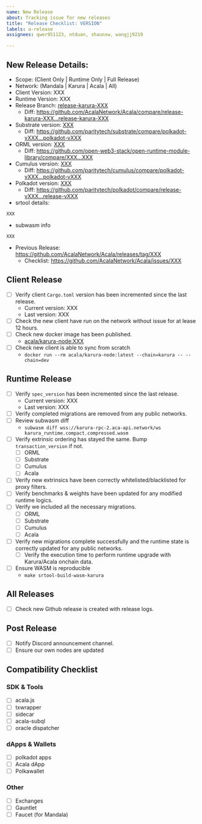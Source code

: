```yaml
---
name: New Release
about: Tracking issue for new releases
title: "Release Checklist: VERSION"
labels: a-release
assignees: qwer951123, ntduan, shaunxw, wangjj9219

---
```


## New Release Details:

- Scope: (Client Only | Runtime Only | Full Release)
- Network: (Mandala | Karura | Acala | All)
- Client Version: XXX
- Runtime Version: XXX
- Release Branch: [release-karura-XXX](https://github.com/AcalaNetwork/Acala/tree/release-karura-XXX)
  -  Diff: https://github.com/AcalaNetwork/Acala/compare/release-karura-XXX...release-karura-XXX
- Substrate version: [XXX](https://github.com/paritytech/substrate/tree/XXX)
  - Diff: https://github.com/paritytech/substrate/compare/polkadot-vXXX...polkadot-vXXX
- ORML version: [XXX](https://github.com/open-web3-stack/open-runtime-module-library/tree/XXX)
  - Diff: https://github.com/open-web3-stack/open-runtime-module-library/compare/XXX...XXX
- Cumulus version: [XXX](https://github.com/paritytech/cumulus/tree/XXX)
  - Diff: https://github.com/paritytech/cumulus/compare/polkadot-vXXX...polkadot-vXXX
- Polkadot version: [XXX](https://github.com/paritytech/polkadot/tree/XXX)
  - Diff: https://github.com/paritytech/polkadot/compare/release-vXXX...release-vXXX
- srtool details:

```
XXX
```

- subwasm info

```
XXX
```

- Previous Release: https://github.com/AcalaNetwork/Acala/releases/tag/XXX
  - Checklist: https://github.com/AcalaNetwork/Acala/issues/XXX

## Client Release

- [ ] Verify client `Cargo.toml` version has been incremented since the last release.
  - Current version: XXX
  - Last version: XXX
- [ ] Check the new client have run on the network without issue for at lease 12 hours.
- [ ] Check new docker image has been published.
  - [acala/karura-node:XXX](https://hub.docker.com/layers/acala/karura-node/XXX)
- [ ] Check new client is able to sync from scratch
  -  `docker run --rm acala/karura-node:latest --chain=karura -- --chain=dev`

## Runtime Release

- [ ] Verify `spec_version` has been incremented since the last release.
  - Current version: XXX
  - Last version: XXX
- [ ] Verify completed migrations are removed from any public networks.
- [ ] Review subwasm diff
  - `subwasm diff wss://karura-rpc-2.aca-api.network/ws karura_runtime.compact.compressed.wasm`
- [ ] Verify extrinsic ordering has stayed the same. Bump `transaction_version` if not.
  - [ ] ORML
  - [ ] Substrate
  - [ ] Cumulus
  - [ ] Acala
- [ ] Verify new extrinsics have been correctly whitelisted/blacklisted for proxy filters.
- [ ] Verify benchmarks & weights have been updated for any modified runtime logics.
- [ ] Verify we included all the necessary migrations.
  - [ ] ORML
  - [ ] Substrate
  - [ ] Cumulus
  - [ ] Acala
- [ ] Verify new migrations complete successfully and the runtime state is correctly updated for any public networks.
  - [ ] Verify the execution time to perform runtime upgrade with Karura/Acala onchain data.
- [ ] Ensure WASM is reproducible
  - `make srtool-build-wasm-karura`

## All Releases

- [ ] Check new Github release is created with release logs.

## Post Release

- [ ] Notify Discord announcement channel.
- [ ] Ensure our own nodes are updated

## Compatibility Checklist

### SDK & Tools

- [ ] acala.js
- [ ] txwrapper
- [ ] sidecar
- [ ] acala-subql
- [ ] oracle dispatcher

### dApps & Wallets

- [ ] polkadot apps
- [ ] Acala dApp
- [ ] Polkawallet

### Other

- [ ] Exchanges
- [ ] Gauntlet
- [ ] Faucet (for Mandala)
